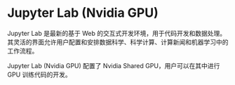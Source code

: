 # Jupyter Lab (Nvidia GPU)

Jupyter Lab 是最新的基于 Web 的交互式开发环境，用于代码开发和数据处理。其灵活的界面允许用户配置和安排数据科学、科学计算、计算新闻和机器学习中的工作流程。

Jupyter Lab (Nvidia GPU) 配置了 Nvidia Shared GPU，用户可以在其中进行 GPU 训练代码的开发。
